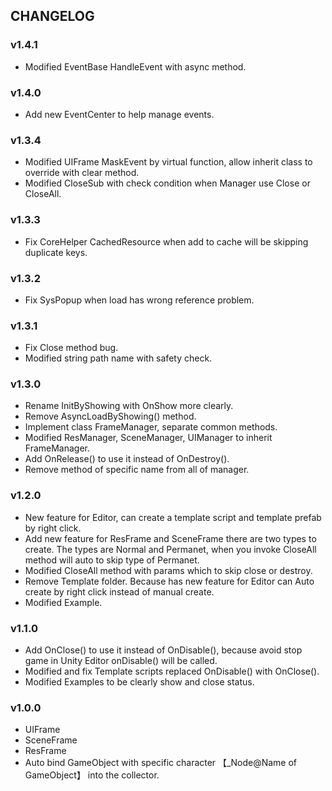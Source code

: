 ## CHANGELOG

### v1.4.1
- Modified EventBase HandleEvent with async method.

### v1.4.0
- Add new EventCenter to help manage events.

### v1.3.4
- Modified UIFrame MaskEvent by virtual function, allow inherit class to override with clear method.
- Modified CloseSub with check condition when Manager use Close or CloseAll.

### v1.3.3
- Fix CoreHelper CachedResource when add to cache will be skipping duplicate keys.

### v1.3.2
- Fix SysPopup when load has wrong reference problem.

### v1.3.1
- Fix Close method bug.
- Modified string path name with safety check.

### v1.3.0
- Rename InitByShowing with OnShow more clearly.
- Remove AsyncLoadByShowing() method.
- Implement class FrameManager<T>, separate common methods.
- Modified ResManager, SceneManager, UIManager to inherit FrameManager<T>.
- Add OnRelease() to use it instead of OnDestroy(). 
- Remove method of specific name from all of manager.

### v1.2.0
- New feature for Editor, can create a template script and template prefab by right click.
- Add new feature for ResFrame and SceneFrame there are two types to create. The types are Normal and Permanet, when you invoke CloseAll method will auto to skip type of Permanet.
- Modified CloseAll method with params which to skip close or destroy.
- Remove Template folder. Because has new feature for Editor can Auto create by right click instead of manual create.
- Modified Example.

### v1.1.0
- Add OnClose() to use it instead of OnDisable(), because avoid stop game in Unity Editor onDisable() will be called.
- Modified and fix Template scripts replaced OnDisable() with OnClose().
- Modified Examples to be clearly show and close status.

### v1.0.0
- UIFrame
- SceneFrame
- ResFrame
- Auto bind GameObject with specific character 【_Node@Name of GameObject】 into the collector.